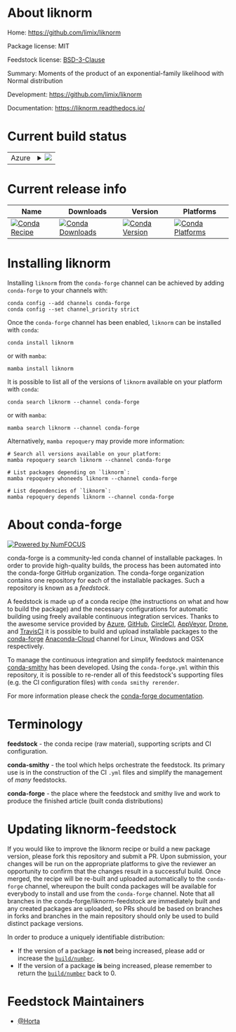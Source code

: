 About liknorm
=============

Home: https://github.com/limix/liknorm

Package license: MIT

Feedstock license: [BSD-3-Clause](https://github.com/conda-forge/liknorm-feedstock/blob/main/LICENSE.txt)

Summary: Moments of the product of an exponential-family likelihood with Normal distribution

Development: https://github.com/limix/liknorm

Documentation: https://liknorm.readthedocs.io/

Current build status
====================


<table>
    
  <tr>
    <td>Azure</td>
    <td>
      <details>
        <summary>
          <a href="https://dev.azure.com/conda-forge/feedstock-builds/_build/latest?definitionId=588&branchName=main">
            <img src="https://dev.azure.com/conda-forge/feedstock-builds/_apis/build/status/liknorm-feedstock?branchName=main">
          </a>
        </summary>
        <table>
          <thead><tr><th>Variant</th><th>Status</th></tr></thead>
          <tbody><tr>
              <td>linux_64</td>
              <td>
                <a href="https://dev.azure.com/conda-forge/feedstock-builds/_build/latest?definitionId=588&branchName=main">
                  <img src="https://dev.azure.com/conda-forge/feedstock-builds/_apis/build/status/liknorm-feedstock?branchName=main&jobName=linux&configuration=linux_64_" alt="variant">
                </a>
              </td>
            </tr><tr>
              <td>osx_64</td>
              <td>
                <a href="https://dev.azure.com/conda-forge/feedstock-builds/_build/latest?definitionId=588&branchName=main">
                  <img src="https://dev.azure.com/conda-forge/feedstock-builds/_apis/build/status/liknorm-feedstock?branchName=main&jobName=osx&configuration=osx_64_" alt="variant">
                </a>
              </td>
            </tr><tr>
              <td>win_64</td>
              <td>
                <a href="https://dev.azure.com/conda-forge/feedstock-builds/_build/latest?definitionId=588&branchName=main">
                  <img src="https://dev.azure.com/conda-forge/feedstock-builds/_apis/build/status/liknorm-feedstock?branchName=main&jobName=win&configuration=win_64_" alt="variant">
                </a>
              </td>
            </tr>
          </tbody>
        </table>
      </details>
    </td>
  </tr>
</table>

Current release info
====================

| Name | Downloads | Version | Platforms |
| --- | --- | --- | --- |
| [![Conda Recipe](https://img.shields.io/badge/recipe-liknorm-green.svg)](https://anaconda.org/conda-forge/liknorm) | [![Conda Downloads](https://img.shields.io/conda/dn/conda-forge/liknorm.svg)](https://anaconda.org/conda-forge/liknorm) | [![Conda Version](https://img.shields.io/conda/vn/conda-forge/liknorm.svg)](https://anaconda.org/conda-forge/liknorm) | [![Conda Platforms](https://img.shields.io/conda/pn/conda-forge/liknorm.svg)](https://anaconda.org/conda-forge/liknorm) |

Installing liknorm
==================

Installing `liknorm` from the `conda-forge` channel can be achieved by adding `conda-forge` to your channels with:

```
conda config --add channels conda-forge
conda config --set channel_priority strict
```

Once the `conda-forge` channel has been enabled, `liknorm` can be installed with `conda`:

```
conda install liknorm
```

or with `mamba`:

```
mamba install liknorm
```

It is possible to list all of the versions of `liknorm` available on your platform with `conda`:

```
conda search liknorm --channel conda-forge
```

or with `mamba`:

```
mamba search liknorm --channel conda-forge
```

Alternatively, `mamba repoquery` may provide more information:

```
# Search all versions available on your platform:
mamba repoquery search liknorm --channel conda-forge

# List packages depending on `liknorm`:
mamba repoquery whoneeds liknorm --channel conda-forge

# List dependencies of `liknorm`:
mamba repoquery depends liknorm --channel conda-forge
```


About conda-forge
=================

[![Powered by
NumFOCUS](https://img.shields.io/badge/powered%20by-NumFOCUS-orange.svg?style=flat&colorA=E1523D&colorB=007D8A)](https://numfocus.org)

conda-forge is a community-led conda channel of installable packages.
In order to provide high-quality builds, the process has been automated into the
conda-forge GitHub organization. The conda-forge organization contains one repository
for each of the installable packages. Such a repository is known as a *feedstock*.

A feedstock is made up of a conda recipe (the instructions on what and how to build
the package) and the necessary configurations for automatic building using freely
available continuous integration services. Thanks to the awesome service provided by
[Azure](https://azure.microsoft.com/en-us/services/devops/), [GitHub](https://github.com/),
[CircleCI](https://circleci.com/), [AppVeyor](https://www.appveyor.com/),
[Drone](https://cloud.drone.io/welcome), and [TravisCI](https://travis-ci.com/)
it is possible to build and upload installable packages to the
[conda-forge](https://anaconda.org/conda-forge) [Anaconda-Cloud](https://anaconda.org/)
channel for Linux, Windows and OSX respectively.

To manage the continuous integration and simplify feedstock maintenance
[conda-smithy](https://github.com/conda-forge/conda-smithy) has been developed.
Using the ``conda-forge.yml`` within this repository, it is possible to re-render all of
this feedstock's supporting files (e.g. the CI configuration files) with ``conda smithy rerender``.

For more information please check the [conda-forge documentation](https://conda-forge.org/docs/).

Terminology
===========

**feedstock** - the conda recipe (raw material), supporting scripts and CI configuration.

**conda-smithy** - the tool which helps orchestrate the feedstock.
                   Its primary use is in the construction of the CI ``.yml`` files
                   and simplify the management of *many* feedstocks.

**conda-forge** - the place where the feedstock and smithy live and work to
                  produce the finished article (built conda distributions)


Updating liknorm-feedstock
==========================

If you would like to improve the liknorm recipe or build a new
package version, please fork this repository and submit a PR. Upon submission,
your changes will be run on the appropriate platforms to give the reviewer an
opportunity to confirm that the changes result in a successful build. Once
merged, the recipe will be re-built and uploaded automatically to the
`conda-forge` channel, whereupon the built conda packages will be available for
everybody to install and use from the `conda-forge` channel.
Note that all branches in the conda-forge/liknorm-feedstock are
immediately built and any created packages are uploaded, so PRs should be based
on branches in forks and branches in the main repository should only be used to
build distinct package versions.

In order to produce a uniquely identifiable distribution:
 * If the version of a package **is not** being increased, please add or increase
   the [``build/number``](https://docs.conda.io/projects/conda-build/en/latest/resources/define-metadata.html#build-number-and-string).
 * If the version of a package **is** being increased, please remember to return
   the [``build/number``](https://docs.conda.io/projects/conda-build/en/latest/resources/define-metadata.html#build-number-and-string)
   back to 0.

Feedstock Maintainers
=====================

* [@Horta](https://github.com/Horta/)

